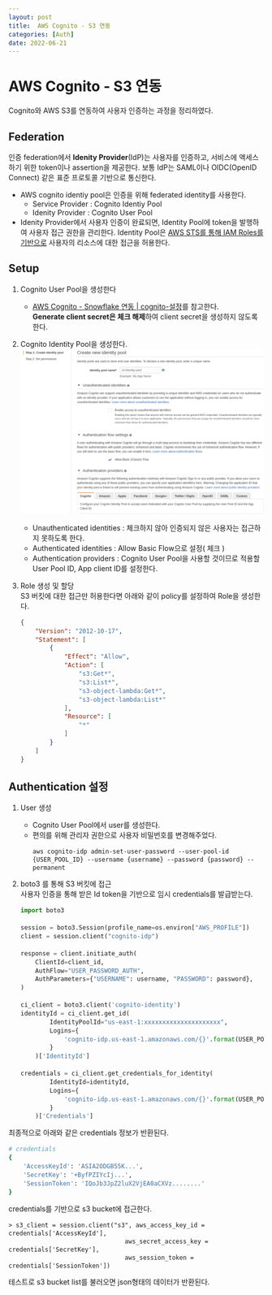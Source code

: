 ```yaml
---
layout: post
title:  AWS Cognito - S3 연동
categories: [Auth]
date: 2022-06-21
---
```


# AWS Cognito - S3 연동
Cognito와 AWS S3를 연동하여 사용자 인증하는 과정을 정리하였다.

## Federation 
인증 federation에서 **Idenity Provider**(IdP)는 사용자를 인증하고, 서비스에 액세스하기 위한 token이나 assertion을 제공한다. 보통 IdP는 SAML이나 OIDC(OpenID Connect) 같은 표준 프로토콜 기반으로 통신한다.

- AWS cognito identiy pool은 인증을 위해 federated identity를 사용한다.
    - Service Provider : Cognito Identiy Pool
    - Idenity Provider :  Cognito User Pool
- Idenity Provider에서 사용자 인증이 완료되면, Identity Pool에 token을 발행하여 사용자 접근 권한을 관리한다. Identity Pool은 <u>AWS STS를 통해 IAM Roles를 기반으로</u> 사용자의 리소스에 대한 접근을 허용한다. 


## Setup
1. Cognito User Pool을 생성한다  
    - [AWS Cognito - Snowflake 연동 | cognito-설정](https://qraftec.atlassian.net/wiki/spaces/QD/pages/151487112/AWS+Cognito+-+Snowflake#cognito-%EC%84%A4%EC%A0%95)를 참고한다.  
    **Generate client secret은 체크 해제**하여 client secret을 생성하지 않도록 한다.

2. Cognito Identity Pool을 생성한다. 
    ![](../img/aws-cognito-1.png)
    - Unauthenticated identities : 체크하지 않아 인증되지 않은 사용자는 접근하지 못하도록 한다.
    - Authenticated identities : Allow Basic Flow으로 설정( 체크 )
    - Authentication providers : Cognito User Pool을 사용할 것이므로 적용할 User Pool ID, App client ID를 설정한다.

3. Role 생성 및 할당  
    S3 버킷에 대한 접근만 허용한다면 아래와 같이 policy를 설정하여 Role을 생성한다.
    ```json
    {
        "Version": "2012-10-17",
        "Statement": [
            {
                "Effect": "Allow",
                "Action": [
                    "s3:Get*",
                    "s3:List*",
                    "s3-object-lambda:Get*",
                    "s3-object-lambda:List*"
                ],
                "Resource": [
                    "*"
                ]
            }
        ]
    }
    ```
    
## Authentication 설정

1. User 생성
    - Cognito User Pool에서 user를 생성한다.
    - 편의를 위해 관리자 권한으로 사용자 비밀번호를 변경해주었다.  
        ```console
        aws cognito-idp admin-set-user-password --user-pool-id {USER_POOL_ID} --username {username} --password {password} --permanent
        ```

2. boto3 를 통해 S3 버킷에 접근  
    사용자 인증을 통해 받은 Id token을 기반으로 임시 credentials를 발급받는다.

    ```python
    import boto3

    session = boto3.Session(profile_name=os.environ["AWS_PROFILE"])
    client = session.client("cognito-idp")

    response = client.initiate_auth(
        ClientId=client_id,
        AuthFlow="USER_PASSWORD_AUTH",
        AuthParameters={"USERNAME": username, "PASSWORD": password},
    )  

    ci_client = boto3.client('cognito-identity')
    identityId = ci_client.get_id(
            IdentityPoolId="us-east-1:xxxxxxxxxxxxxxxxxxxxx",
            Logins={
                'cognito-idp.us-east-1.amazonaws.com/{}'.format(USER_POOL_ID): response['AuthenticationResult']['IdToken']
            }
        )['IdentityId']
        
    credentials = ci_client.get_credentials_for_identity(
            IdentityId=identityId,
            Logins={
                'cognito-idp.us-east-1.amazonaws.com/{}'.format(USER_POOL_ID): response['AuthenticationResult']['IdToken']
            }
        )['Credentials']
    ```

최종적으로 아래와 같은 credentials 정보가 반환된다.
```bash
# credentials
{
    'AccessKeyId': 'ASIA2ODGB55K...',
    'SecretKey': '+ByfPZIYcIj...',
    'SessionToken': 'IQoJb3JpZ2luX2VjEA0aCXVz........'
}
```

credentials를 기반으로 s3 bucket에 접근한다.

```console
> s3_client = session.client("s3", aws_access_key_id = credentials['AccessKeyId'], 
                                aws_secret_access_key = credentials['SecretKey'], 
                                aws_session_token = credentials['SessionToken'])
```
테스트로 s3 bucket list를 불러오면 json형태의 데이터가 반환된다.